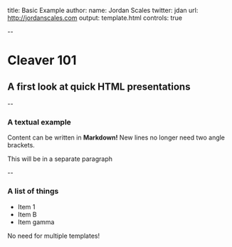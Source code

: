 title: Basic Example
author:
  name: Jordan Scales
  twitter: jdan
  url: http://jordanscales.com
  output: template.html
	controls: true

--

# Cleaver 101
## A first look at quick HTML presentations

--

### A textual example

Content can be written in **Markdown!** New lines no longer need two angle brackets.

This will be in a separate paragraph

--

### A list of things

* Item 1
* Item B
* Item gamma

No need for multiple templates!
